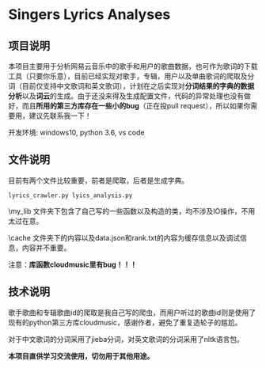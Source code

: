 # Singers Lyrics Analyses



## 项目说明

本项目主要用于分析网易云音乐中的歌手和用户的歌曲数据，也可作为歌词的下载工具（只要你乐意），目前已经实现对歌手，专辑，用户以及单曲歌词的爬取及分词（目前仅支持中文歌词和英文歌词），计划在之后实现对**分词结果的字典的数据分析**以及**词云**的生成。由于还没来得及生成配置文件，代码的异常处理也没有做好，而且**所用的第三方库存在一些小的bug**（正在投pull request），所以如果你需要用，建议先联系我一下！

开发环境: windows10, python 3.6, vs code



## 文件说明

目前有两个文件比较重要，前者是爬取，后者是生成字典。

```shell
lyrics_crawler.py lyics_analysis.py
```

\my_lib 文件夹下包含了自己写的一些函数以及构造的类，均不涉及IO操作，不用太过在意。

\cache 文件夹下的内容以及data.json和rank.txt的内容为缓存信息以及调试信息，内容并不重要。

注意：**库函数cloudmusic里有bug！！！**



## 技术说明

歌手歌曲和专辑歌曲id的爬取是我自己写的爬虫，而用户听过的歌曲id则是使用了现有的python第三方库cloudmusic，感谢作者，避免了重复造轮子的尴尬。

对于中文歌词的分词采用了jieba分词，对英文歌词的分词采用了nltk语言包。



**本项目直供学习交流使用，切勿用于其他用途。**